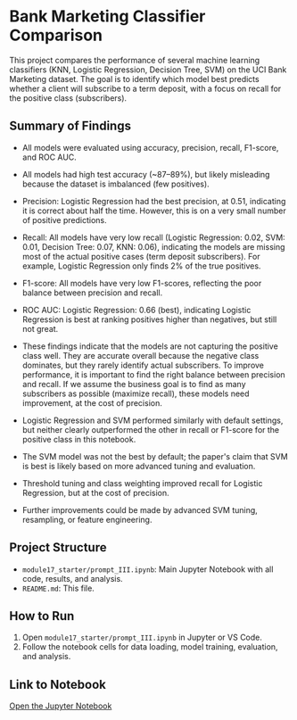 # Bank Marketing Classifier Comparison

This project compares the performance of several machine learning classifiers (KNN, Logistic Regression, Decision Tree, SVM) on the UCI Bank Marketing dataset. The goal is to identify which model best predicts whether a client will subscribe to a term deposit, with a focus on recall for the positive class (subscribers).

## Summary of Findings
- All models were evaluated using accuracy, precision, recall, F1-score, and ROC AUC.
- All models had high test accuracy (~87–89%), but likely misleading because the dataset is imbalanced (few positives).
- Precision: Logistic Regression had the best precision, at 0.51, indicating it is correct about half the time. However, this is on a very small number of positive predictions.
- Recall: All models have very low recall (Logistic Regression: 0.02, SVM: 0.01, Decision Tree: 0.07, KNN: 0.06), indicating the models are missing most of the actual positive cases (term deposit subscribers). For example, Logistic Regression only finds 2% of the true positives.
- F1-score: All models have very low F1-scores, reflecting the poor balance between precision and recall.
- ROC AUC: Logistic Regression: 0.66 (best), indicating Logistic Regression is best at ranking positives higher than negatives, but still not great.

- These findings indicate that the models are not capturing the positive class well. They are accurate overall because the negative class dominates, but they rarely identify actual subscribers. To improve performance, it is important to find the right balance between precision and recall. If we assume the business goal is to find as many subscribers as possible (maximize recall), these models need improvement, at the cost of precision.
- Logistic Regression and SVM performed similarly with default settings, but neither clearly outperformed the other in recall or F1-score for the positive class in this notebook.
- The SVM model was not the best by default; the paper's claim that SVM is best is likely based on more advanced tuning and evaluation.
- Threshold tuning and class weighting improved recall for Logistic Regression, but at the cost of precision.
- Further improvements could be made by advanced SVM tuning, resampling, or feature engineering.

## Project Structure
- `module17_starter/prompt_III.ipynb`: Main Jupyter Notebook with all code, results, and analysis.
- `README.md`: This file.

## How to Run
1. Open `module17_starter/prompt_III.ipynb` in Jupyter or VS Code.
2. Follow the notebook cells for data loading, model training, evaluation, and analysis.

## Link to Notebook
[Open the Jupyter Notebook](module17_starter/prompt_III.ipynb)